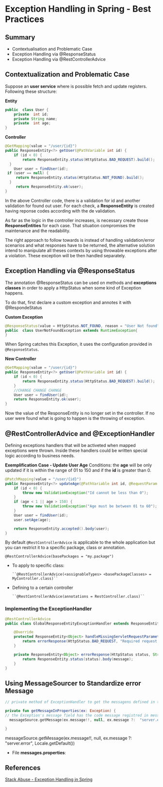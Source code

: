 
# Exception Handling in Spring - Best Practices

## Summary
* Contextualisation and Problematic Case
* Exception Handling via @ResponseStatus
* Exception Handling via @RestControllerAdvice

## Contextualization and Problematic Case

Suppose an **user service** where is possible fetch and update registers. Following these structure:

**Entity**
```java
public  class User { 
	private  int id; 
	private String name; 
	private  int age;
}
```
**Controller**
```java
@GetMapping(value = "/user/{id}")  
public ResponseEntity<?> getUser(@PathVariable int id) {  
    if (id < 0) {  
	    return ResponseEntity.status(HttpStatus.BAD_REQUEST).build();  
  }  
    User user = findUser(id);  
 if (user == null) {  
	 return ResponseEntity.status(HttpStatus.NOT_FOUND).build();  
  }    
     return ResponseEntity.ok(user);  
}
```
In the above Controller code, there is a validation for id and another validation for found out user. For each check, a **ResponseEntity** is created having reponse codes according with the de validation.

As far as the logic in the controller increases, is necessary create those **ResponseEntities** for each case. That situation compromises the maintenance and the readability.

The right approach to follow towards is instead of handling validation/error scenarios and what responses have to be returned, the alternative solution intend to manipulate all theses contexts by using throwable exceptions after a violation. These exception will be then handled separately.

##  Exception Handling via @ResponseStatus
The annotation @ResponseStatus can be used on methods and **exceptions classes** in order to apply a HttpStatus when some kind of Exception happens.

To do that, first declare a custom exception and annotes it with @RespondeStatus

**Custom Exception**
```java
@ResponseStatus(value = HttpStatus.NOT_FOUND, reason = "User Not found") 
public  class UserNotFoundException extends RuntimeException{ 
}
```
When Spring catches this Exception, it uses the configuration provided in `@ResponseStatus`.

**New Controller**
```java
@GetMapping(value = "/user/{id}")
public ResponseEntity<?> getUser(@PathVariable int id) {
    if (id < 0) {
        return ResponseEntity.status(HttpStatus.BAD_REQUEST).build();
    }
    //CHANGE CHANGE CHANGE
    User user = findUser(id);
    return ResponseEntity.ok(user);
}
```
Now  the value of the ResponseEntity is no longer set in the controller. If no user were found what is going to happen is the throwing of exception.

## @RestControllerAdvice and @ExceptionHandler

Defining exceptions handlers that will be activeted when mapped exceptions were thrown. Inside these handlers could be written special logic according to business needs.

**Exemplification Case - Update User Age**
Conditions: the **age** will be only updated if it is within the range of 01 to 150 and if the **id** is greater than 0.

```Java
@PatchMapping(value = "/user/{id}")
public ResponseEntity<?> updateAge(@PathVariable int id, @RequestParam int age) {
    if (id < 0) {
        throw new ValidationException("Id cannot be less than 0");
    }
    if (age < 1 || age > 150) {
        throw new ValidationException("Age must be between 01 to 60");
    }
    User user = findUser(id);
    user.setAge(age);

    return ResponseEntity.accepted().body(user);
}
```

By default `@RestControllerAdvice` is applicable to the whole application but you can restrict it to a specific package, class or annotation.

``@RestControllerAdvice(basePackages = "my.package")``

-	To apply to specific class:

		``@RestControllerAdvice(<assignableTypes> <basePackageClasses> = MyController.class)``

-	Defining to a certain controller
			
		``@RestControllerAdvice(annotations = RestController.class)``

###  Implementing the ExceptionHandler

``` Java
@RestControllerAdvice
public class GlobalResponseEntityExceptionHandler extends ResponseEntityExceptionHandler {

    @Override
    protected ResponseEntity<Object> handleMissingServletRequestParameter(MissingServletRequestParameterException ex, HttpHeaders headers, HttpStatus status, WebRequest request) {
        return errorResponse(HttpStatus.BAD_REQUEST, "Required request params missing");
    }

    private ResponseEntity<Object> errorResponse(HttpStatus status, String message) {
        return ResponseEntity.status(status).body(message);
    }
}
```

## Using MessageSourcer to Standardize error Message

``` kotlin 
// private method of ExceptionHandler to get the messagens defined in the messages.properties file.

private fun getMessageInProperties(ex: Exception) {
// the Exception's message field has the code message registred in messages.properties
  messageSource.getMessage(ex.message!!, null, ex.message ?:  "server.error", Locale.getDefault())

}

```
messageSource.getMessage(ex.message!!, null, ex.message ?: "server.error", Locale.getDefault())

* File **messages.properties**:


## References
[Stack Abuse - Exception Handling in Spring ](https://stackabuse.com/exception-handling-in-spring/)
